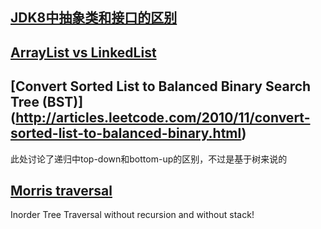 [JDK8中抽象类和接口的区别](http://www.javacodegeeks.com/2014/04/abstract-class-versus-interface-in-the-jdk-8-era.html)
--------------------
[ArrayList vs LinkedList](http://www.javacodegeeks.com/2013/12/arraylist-vs-linkedlist.html)
------------------
[Convert Sorted List to Balanced Binary Search Tree (BST)] (http://articles.leetcode.com/2010/11/convert-sorted-list-to-balanced-binary.html)
---------------------
此处讨论了递归中top-down和bottom-up的区别，不过是基于树来说的

[Morris traversal](http://www.cnblogs.com/AnnieKim/archive/2013/06/15/MorrisTraversal.html)
---------------------
Inorder Tree Traversal without recursion and without stack!
